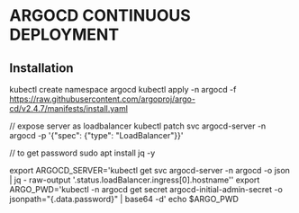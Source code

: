 # ARGOCD CONTINUOUS DEPLOYMENT

## Installation

kubectl create namespace argocd
kubectl apply -n argocd -f https://raw.githubusercontent.com/argoproj/argo-cd/v2.4.7/manifests/install.yaml

// expose server as loadbalancer
kubectl patch svc argocd-server -n argocd -p '{"spec": {"type": "LoadBalancer"}}'

// to get password
sudo apt install jq -y

export ARGOCD_SERVER='kubectl get svc argocd-server -n argocd -o json | jq - raw-output '.status.loadBalancer.ingress[0].hostname''
export ARGO_PWD='kubectl -n argocd get secret argocd-initial-admin-secret -o jsonpath="{.data.password}" | base64 -d'
echo $ARGO_PWD